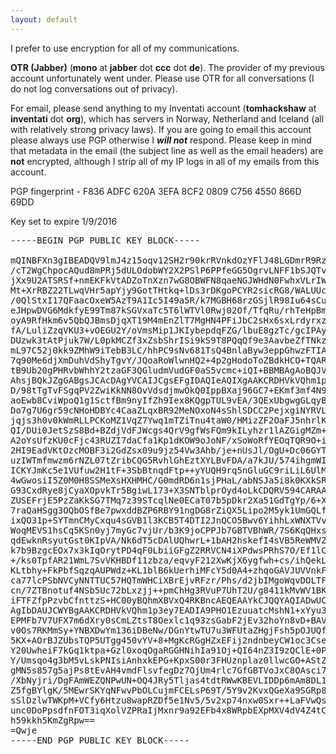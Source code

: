 ```yaml
---
layout: default
---
```


I prefer to use encryption for all of my communications.

**OTR (Jabber)** (**mono** at **jabber** dot **ccc** dot **de**). The provider of my previous account unfortunately went under. Please use OTR for all conversations (I do not log conversations out of privacy).

For email, please send anything to my Inventati account (**tomhackshaw** at **inventati** dot **org**), which has servers in Norway, Netherland and Iceland (all with relatively strong privacy laws). If you are going to email this account please always use PGP otherwise I ***will not*** respond. Please keep in mind that metadata in the email (the subject line as well as the email headers) are **not** encrypted, although I strip all of my IP logs in all of my emails from this account.

PGP fingerprint - F836 ADFC 620A 3EFA 8CF2 0809 C756 4550 866D 69DD

Key set to expire 1/9/2016
<pre>
-----BEGIN PGP PUBLIC KEY BLOCK-----

mQINBFXn3gIBEADQV9lmJ4z15oqv12SH2r90krRVnkdOzYFlJ48LGDmrR9RzOdYQ
/cT2WgChpocAQud8mPRj5dULOdobWY2X2PSlP6PPfeGG5OgrvLNFF1bSJQTvtzT+
jXx9U2ATSRSf+nmEKFkVtADZoTnXzn7wG8OBWFN8qaeNGJWHdN0FwhxVLrIWJHlL
Mt+XrRBZ22TLwqVHr5apYjy9GotTHtkq+lDs3rDKgoPCYR2sicRG8/WALUUcIv1h
/0QlStxI17QFaacOxeW5AzT9A1Ic5I49a5R/k7MGBH68rzGSjlR98Iu64sCuEg5i
eJHpwDVG6MdkfyE99Tm87kSGVxaTc5T6lWTVl0Rwj02Of/TfqRu/rhTeHpBmpc88
oyA9RfHkm6v5QbQJBmsDjqXT19M4mEnZlT7MgHN4PFiJbC2sHx6sxLrdyrxzQBvB
fA/LuliZzqVKU3+vOEGU2Y/oVmsMip1JKIybepdqFZG/lbuE8gzTc/gcIPAynk1h
DUzwk3tAtPjuk7W/L0pkMCZf3xZsbShrISi9kS9T8PQqQf9e3AavbeZfTNkzVJDk
mL97C52j0kk9ZMhW9iTebB3LC/hhPC9sNv681TsQ4BnlaByw3eppGhwzFTIAcNeR
7q90Me6djXmDuhVdShyTgvY/JQoaRoWlwnHQ2+4p2gHodoToZBdkHCO+TQARAQAB
tB9Ub20gPHRvbWhhY2tzaGF3QGludmVudGF0aS5vcmc+iQI+BBMBAgAoBQJV594C
AhsjBQkJZgGABgsJCAcDAgYVCAIJCgsEFgIDAQIeAQIXgAAKCRDHVkVQhm1p3eyo
D/98tTgTvFSgqPV2ZwiKkNN8OvVdsdjmwOkQ0IppBXaj96GC7+EKmf3mf4N9rMTT
aoEwb8CviWpoQ1g1SctfBm9nyIfZh9Iex8KQgpTUL9vEA/3QExUbgwgGLqyBkguR
Do7g7U6gr59cNHoHDBYc4CaaZLqxBR92MeNOxoN4sShlSDCC2PejxgiNYRVLnQje
jqjs3h0v0kWmRLLPCKoMZ1VqZ7Ywq1mTZiTnu4taW0/HMizZF2OaFJ5nhrlKKIFQ
QI/DUi0JetSzS8Bd+BZdjVdFJWcgs4QrV9gfWsFQm9kILyhzr1lAZGigMZm+rn5E
A2oYsUfzKU0cFjc43RUZI7daCfa1Kp1dKOW9oJoNF/xSoWoRfYEOqTQR9O+iyOAr
2HI9EadVKtOzcMOBF3i2GdZsx09u9jz54Vw3Ahb/je+nUsJl/OgU+Dc06GYTg87b
uzIWTmfmwzm6rNZL07tZribCQG5RvhlGhEztXYLBvFDA/a7kJU/574ihgmWIdckf
ICKYJmKc5e1VUfuw2H1tF+3SbBtnqdFtp++yYUQH9rq5nGluGC9riLiL6UlM7DLx
4wGwosiI5Z0M0H8SSMeXsHXHMHC/G0mdRD6n1sjPHaL/abNSJa5i8k0KXkSR+x+0
G93CxdRye8jCyaXOpvkTr5BgiwL173+X3SNTblprOyd4oLkCDQRV594CARAAyEL/
ZUSEFrjE5PzZaKkSG7TMq7z39STcqlNe0ECaT07b5pDkr2Xa51GdTgYp/6+Xe2f8
7raQaHSgg3OQbOSfBe7pwxddBZP6RBY91ngDG8rZiQX5Lipo2M5yk1UmGQLfdIIn
ixQO31p+SYTmnCMyCxqu4sGVB1l3KCB5T4DTI2JnQCO5Bwv6YihhLxWNXTVvPbvJ
WoqMEVS1hsCq5KSn0yj7myGc7vjUr/b3K9joCPPJb7GBTVBhWR/7S6KqQHxsO7//
qdEwknRsyutGst0KIpVA/Nk6dT5cDAlUQhwrL+1bAH2hskefI4sVB5ReWMVZIDIu
k7b9BzgcEOx7x3kIqOrytPD4qF0LbiiGFgZ2RRVCN4iXPdwsPRhS7O/Ef1lCpS+R
+/ks0TpfAR21WmL7SvVKHBDf11zbza/eqvyF212XwKjX6ygfwh+cs/ihQekLaon1
KLtbhy+FkPbfSqzqAUPWdz+KL1blB6kUerhiMFcY5d0A4+zhqoGAVJUVVnkFzav/
ca77lcPSbNVCyNNTTUC57HQTmWHCiXBrEjvRFzr/Phs/d2jbIMgoWqvDOLTFN/vV
cn/7ZTBnotuf4NSb5Uc72bLxzjj++pmChHg3RVuP7UhT2U/g8411kMvWV1BKmv75
iFTFZfpPzvbCfnttzS+HC00yBQhmXBVxQ4RKBncAEQEAAYkCJQQYAQIADwUCVefe
AgIbDAUJCWYBgAAKCRDHVkVQhm1p3ey7EADIA9PHO1EzuuatcMshN1+xYyu3bsNJ
EPMFb7V7UFX7m6dXry0sCmLZtsT8Oexlc1q93zsGabF2jEv32hoYn8vD+BAVBEvY
v0Os7RKMmSy+YNBXDwYm136iDBeNw/DGnYtwTU7u3WFUtaZHgjFsh5pOJUQfZaYX
5KX+AOrBJZUbsTQP5UTgg450vYV+8+MgKcRGgHZxEFij2ndnbeyCW1oc3CseennU
Y20UwheiF7kGq1ktpa+Gzl0xoqOgaRGGHNihIa91Oj+QI64nZ3I9zQClE+0Pvs3N
Y/Umsqo4g3bM5vLskPNIsiAnhxkEPG+KpxS00r3FHUznplaz0llwcGO+AStZYhIr
gMN5s857g5ajPs8tEvAH4vmdFlsvfegDz7OjUm4rlc7GfGBTVoJxC8OAsci7UXfJ
/XbNyjri/DgFAmWEZQNPwUN+OQ4JRy5Tljas4tdtRWwKBEVLIDDp6mAm8DL1OZGp
Z5fgBYlgK/5MEwrSKYqNFwvPbOLCujmFCELsP69T/5Y9v2KvxQGeXa9SGRp81fVq
sSlDzlwTWKpM+VCfy6Htzu8wapRZDf5e1Nv5/5v2xp74nxw0Sxr++LaFVwQsGYr/
unc0DoPpsdfnFOT3iqXolVZPRaIjMxnr9a92EFb4x8WRpbEXpMXV4dV4Z4tCoqRN
h59kkh5KmZgRpw==
=Qwje
-----END PGP PUBLIC KEY BLOCK-----


</pre>
